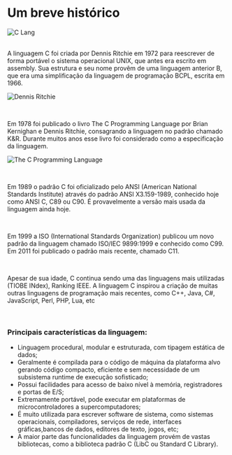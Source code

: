  # Um breve histórico
![C Lang](https://encrypted-tbn0.gstatic.com/images?q=tbn:ANd9GcQGc_sEa9Ffg4fg1H5csN3N-K0rlgzcTsmFdg&usqp=CAU)	
<br />

 A linguagem C foi criada por Dennis Ritchie em 1972 para reescrever de forma portável o sistema operacional UNIX, que antes era escrito em assembly. Sua estrutura e seu nome provêm de uma linguagem anterior B, que era uma simplificação da linguagem de programação BCPL, escrita em 1966.
 
 ![Dennis Ritchie](https://encrypted-tbn0.gstatic.com/images?q=tbn:ANd9GcQ2-fZ9Fp0O08115_Njw_zaqK8lBkyena2VVQ&usqp=CAU)
 
 <br />
 
 Em 1978 foi publicado o livro The C Programming Language por Brian Kernighan e Dennis Ritchie, consagrando a linguagem no padrão chamado K&R. Durante muitos anos esse livro foi considerado como a especificação da linguagem.
 
 ![The C Programming Language](https://upload.wikimedia.org/wikipedia/commons/thumb/0/0e/The_C_Programming_Language%2C_First_Edition_Cover.svg/1200px-The_C_Programming_Language%2C_First_Edition_Cover.svg.png)
 
<br />

Em 1989 o padrão C foi oficializado pelo ANSI (American National Standards Institute) através do padrão ANSI X3.159-1989, conhecido hoje como ANSI C, C89 ou C90. É provavelmente a versão mais usada da linguagem ainda hoje.

<br />

Em 1999 a ISO (International Standards Organization) publicou um novo padrão da linguagem chamado ISO/IEC 9899:1999 e conhecido como C99. Em 2011 foi publicado o padrão mais recente, chamado C11.

<br />

Apesar de sua idade, C continua sendo uma das linguagens mais utilizadas (TIOBE INdex), Ranking IEEE. A linguagem C inspirou a criação de muitas outras linguagens de programação mais recentes, como C++, Java, C#, JavaScript, Perl, PHP, Lua, etc

<br />

### Principais características da linguagem:

* Linguagem procedural, modular e estruturada, com tipagem estática de dados;
* Geralmente é compilada para o código de máquina da plataforma alvo gerando código compacto, eficiente e sem necessidade de um subsistema runtime de execução sofisticado;
* Possui facilidades para acesso de baixo nível à memória, registradores e portas de E/S;
* Extremamente portável, pode executar em plataformas de microcontroladores a supercomputadores;
* É muito utilizada para escrever software de sistema, como sistemas operacionais, compiladores, serviços de rede, interfaces gráficas,bancos de dados, editores de texto, jogos, etc;
* A maior parte das funcionalidades da linguagem provém de vastas bibliotecas, como a biblioteca padrão C (LibC ou Standard C Library).